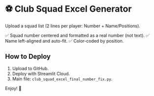 # ⚽ Club Squad Excel Generator 

Upload a squad list (2 lines per player: Number + Name/Positions).

✅ Squad number centered and formatted as a real number (not text).
✅ Name left-aligned and auto-fit.
✅ Color-coded by position.

## How to Deploy
1. Upload to GitHub.
2. Deploy with Streamlit Cloud.
3. Main file: `club_squad_excel_final_number_fix.py`.

Enjoy! 🎯
